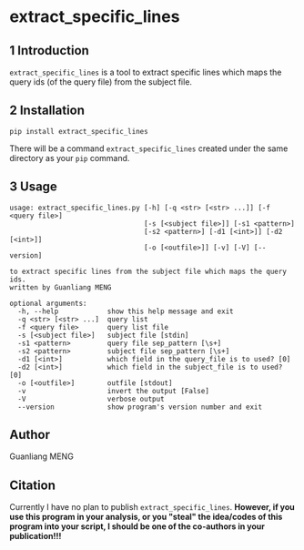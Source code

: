 # extract_specific_lines

## 1 Introduction

`extract_specific_lines` is a tool to extract specific lines which maps the query ids (of the query file) from the subject file.

## 2 Installation

    pip install extract_specific_lines

There will be a command `extract_specific_lines` created under the same directory as your `pip` command.

## 3 Usage

    usage: extract_specific_lines.py [-h] [-q <str> [<str> ...]] [-f <query file>]
                                     [-s [<subject file>]] [-s1 <pattern>]
                                     [-s2 <pattern>] [-d1 [<int>]] [-d2 [<int>]]
                                     [-o [<outfile>]] [-v] [-V] [--version]

    to extract specific lines from the subject file which maps the query ids.
    written by Guanliang MENG

    optional arguments:
      -h, --help            show this help message and exit
      -q <str> [<str> ...]  query list
      -f <query file>       query list file
      -s [<subject file>]   subject file [stdin]
      -s1 <pattern>         query file sep_pattern [\s+]
      -s2 <pattern>         subject file sep_pattern [\s+]
      -d1 [<int>]           which field in the query_file is to used? [0]
      -d2 [<int>]           which field in the subject_file is to used? [0]
      -o [<outfile>]        outfile [stdout]
      -v                    invert the output [False]
      -V                    verbose output
      --version             show program's version number and exit
      
## Author
Guanliang MENG

## Citation
Currently I have no plan to publish `extract_specific_lines`. **However, if you use this program in your analysis, or you "steal" the idea/codes of this program into your script, I should be one of the co-authors in your publication!!!**








